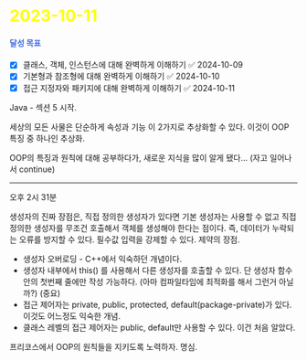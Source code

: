 # <span style="color:yellow">2023-10-11</span>

#### <span style="color:royalblue">달성 목표</span>
- [x] 클래스, 객체, 인스턴스에 대해 완벽하게 이해하기 ✅ 2024-10-09
- [x] 기본형과 참조형에 대해 완벽하게 이해하기 ✅ 2024-10-10
- [x] 접근 지정자와 패키지에 대해 완벽하게 이해하기 ✅ 2024-10-11

Java - 섹션 5 시작.

세상의 모든 사물은 단순하게 속성과 기능 이 2가지로 추상화할 수 있다.
이것이 OOP 특징 중 하나인 추상화.

OOP의 특징과 원칙에 대해 공부하다가, 새로운 지식을 많이 알게 됐다... (자고 일어나서 continue)



- - -

오후 2시 31분 

생성자의 진짜 장점은, 직접 정의한 생성자가 있다면 기본 생성자는 사용할 수 없고 직접 정의한 생성자를 무조건 호출해서 객체를 생성해야 한다는 점이다. 즉, 데이터가 누락되는 오류를 방지할 수 있다. 필수값 입력을 강제할 수 있다. 제약의 장점.

- 생성자 오버로딩 - C++에서 익숙하던 개념이다.
- 생성자 내부에서 this() 를 사용해서 다른 생성자를 호출할 수 있다. 단 생성자 함수 안의 첫번째 줄에만 작성 가능하다. (아마 컴파일타임에 최적화를 해서 그런거 아닐까?) (중요)
- 접근 제어자는 private, public, protected, default(package-private)가 있다. 이것도 어느정도 익숙한 개념.
- 클래스 레벨의 접근 제어자는 public, default만 사용할 수 있다. 이건 처음 알았다.


프리코스에서 OOP의 원칙들을 지키도록 노력하자. 명심.



